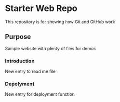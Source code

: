 # Starter Web Repo

This repository is for showing how Git and GitHub work

## Purpose

Sample website with plenty of files for demos

### Introduction
New entry to read me file

### Depolyment
New entry for deployment function